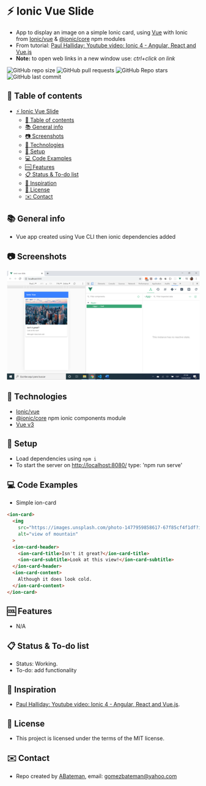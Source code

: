 # :zap: Ionic Vue Slide

* App to display an image on a simple Ionic card, using [Vue](https://vuejs.org/) with Ionic from [Ionic/vue](https://www.npmjs.com/package/@ionic/vue) & [@ionic/core](https://www.npmjs.com/package/@ionic/core) npm modules
* From tutorial: [Paul Halliday: Youtube video: Ionic 4 - Angular, React and Vue.js](https://www.youtube.com/watch?v=eQTNqtVeTgE)
* **Note:** to open web links in a new window use: _ctrl+click on link_

![GitHub repo size](https://img.shields.io/github/repo-size/AndrewJBateman/ionic-vue-slide?style=plastic)
![GitHub pull requests](https://img.shields.io/github/issues-pr/AndrewJBateman/ionic-vue-slide?style=plastic)
![GitHub Repo stars](https://img.shields.io/github/stars/AndrewJBateman/ionic-vue-slide?style=plastic)
![GitHub last commit](https://img.shields.io/github/last-commit/AndrewJBateman/ionic-vue-slide?style=plastic)

## :page_facing_up: Table of contents

* [:zap: Ionic Vue Slide](#zap-ionic-vue-slide)
  * [:page_facing_up: Table of contents](#page_facing_up-table-of-contents)
  * [:books: General info](#books-general-info)
  * [:camera: Screenshots](#camera-screenshots)
  * [:signal_strength: Technologies](#signal_strength-technologies)
  * [:floppy_disk: Setup](#floppy_disk-setup)
  * [:computer: Code Examples](#computer-code-examples)
  * [:cool: Features](#cool-features)
  * [:clipboard: Status & To-do list](#clipboard-status--to-do-list)
  * [:clap: Inspiration](#clap-inspiration)
  * [:file_folder: License](#file_folder-license)
  * [:envelope: Contact](#envelope-contact)

## :books: General info

* Vue app created using Vue CLI then ionic dependencies added

## :camera: Screenshots

![screen print](./img/slide.png)

## :signal_strength: Technologies

* [Ionic/vue](https://www.npmjs.com/package/@ionic/vue)
* [@ionic/core](https://www.npmjs.com/package/@ionic/core) npm ionic components module
* [Vue v3](https://vuejs.org/)

## :floppy_disk: Setup

* Load dependencies using `npm i`
* To start the server on <http://localhost:8080/> type: 'npm run serve'

## :computer: Code Examples

* Simple ion-card

```html
<ion-card>
  <img
    src="https://images.unsplash.com/photo-1477959858617-67f85cf4f1df?ixlib=rb-1.2.1&ixid=eyJhcHBfaWQiOjEyMDd9&auto=format&fit=crop&w=1113&q=80"
    alt="view of mountain"
  >
  <ion-card-header>
    <ion-card-title>Isn't it great?</ion-card-title>
    <ion-card-subtitle>Look at this view!</ion-card-subtitle>
  </ion-card-header>
  <ion-card-content>
    Although it does look cold.
  </ion-card-content>
</ion-card>
```

## :cool: Features

* N/A

## :clipboard: Status & To-do list

* Status: Working.
* To-do: add functionality

## :clap: Inspiration

* [Paul Halliday: Youtube video: Ionic 4 - Angular, React and Vue.js](https://www.youtube.com/watch?v=eQTNqtVeTgE).

## :file_folder: License

* This project is licensed under the terms of the MIT license.

## :envelope: Contact

* Repo created by [ABateman](https://github.com/AndrewJBateman), email: gomezbateman@yahoo.com
